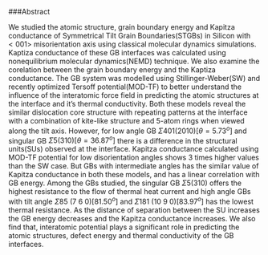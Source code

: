 ###Abstract

We studied the atomic structure, grain boundary energy and Kapitza conductance of Symmetrical Tilt Grain Boundaries(STGBs) in Silicon with $<001>$ misorientation axis using classical molecular dynamics simulations.
Kaptiza conductance of these GB interfaces was calculated using nonequilibrium molecular dynamics(NEMD) technique.
We also examine the corelation between the grain boundary energy and the Kaptiza conductance.
The GB system was modelled using Stillinger-Weber(SW) and recently optimized Tersoff potential(MOD-TF) to better understand the influence of the interatomic force field in predicting the atomic structures at the interface and it’s thermal conductivity.
Both these models reveal the similar dislocation core structure with repeating patterns at the interface with a combination of kite-like structure and 5-atom rings when viewed along the tilt axis.
However, for low angle GB $\Sigma 401(20 1 0)[\theta = 5.73^o]$ and singular GB $\Sigma 5(3 1 0)[\theta = 36.87^o]$ there is a difference in the structural units(SUs) observed at the interface.
Kapitza conductance calculated using MOD-TF potential for low disorientation angles shows 3 times higher values than the SW case.
But GBs with intermediate angles has the similar value of Kapitza conductance in both these models, and has a linear correlation with GB energy.
Among the GBs studied, the singular GB $\Sigma 5(3 1 0)$ offers the highest resistance to the flow of thermal heat current and high angle GBs with tilt angle $\Sigma 85 \ (7 \ 6 \ 0)[81.50^o]$ and $\Sigma 181 \ (10 \ 9 \ 0)[83.97^o]$ has the lowest thermal resistance.
As the distance of separation between the SU increases the GB energy decreases and the Kapitza conductance increases.
We also find that, interatomic potential plays a significant role in predicting the atomic structures, defect energy and thermal conductivity of the GB interfaces.
